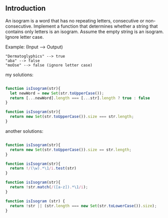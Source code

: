 <h2>Introduction</h2>

An isogram is a word that has no repeating letters, consecutive or non-consecutive. Implement a function that determines whether a string that contains only letters is an isogram. Assume the empty string is an isogram. Ignore letter case.

Example: (Input --> Output)

```
"Dermatoglyphics" --> true
"aba" --> false
"moOse" --> false (ignore letter case)
```
my solutions:

```js

function isIsogram(str){
  let newWord = new Set(str.toUpperCase());
  return [...newWord].length === [...str].length ? true : false
}

function isIsogram(str){
  return new Set(str.toUpperCase()).size === str.length;
}

```

another solutions:



```js

function isIsogram(str){
  return new Set(str.toUpperCase()).size == str.length;
}

function isIsogram(str){ 
  return !/(\w).*\1/i.test(str)
}

function isIsogram(str){
  return !str.match(/([a-z]).*\1/i);
}

function isIsogram (str) {
  return !str || (str.length === new Set(str.toLowerCase()).size);
}

```  

